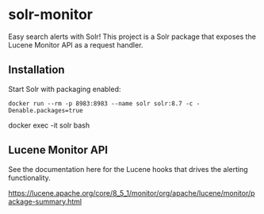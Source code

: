 # solr-monitor

Easy search alerts with Solr!  This project is a Solr package that exposes the Lucene Monitor API as a request handler.

## Installation

Start Solr with packaging enabled:

`docker run --rm -p 8983:8983 --name solr solr:8.7 -c -Denable.packages=true`

docker exec -it solr bash


## Lucene Monitor API

See the documentation here for the Lucene hooks that drives the alerting functionality.

https://lucene.apache.org/core/8_5_1/monitor/org/apache/lucene/monitor/package-summary.html